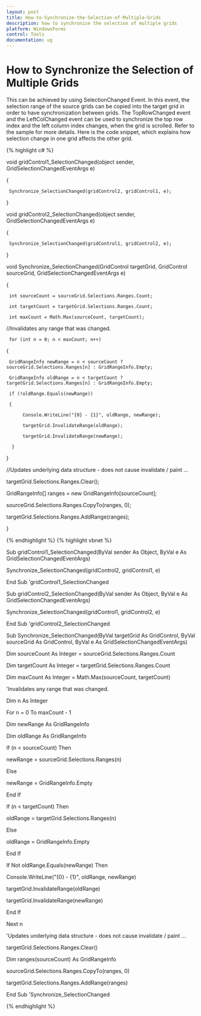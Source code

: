 ```yaml
---
layout: post
title: How-to-Synchronize-the-Selection-of-Multiple-Grids
description: how to synchronize the selection of multiple grids
platform: WindowsForms
control: Tools
documentation: ug
---
```


# How to Synchronize the Selection of Multiple Grids

This can be achieved by using SelectionChanged Event. In this event, the selection range of the source grids can be copied into the target grid in order to have synchronization between grids. The TopRowChanged event and the LeftColChanged event can be used to synchronize the top row index and the left column index changes, when the grid is scrolled. Refer to the sample for more details. Here is the code snippet, which explains how selection change in one grid affects the other grid.

{% highlight c# %}



void gridControl1_SelectionChanged(object sender, GridSelectionChangedEventArgs e)

{

     Synchronize_SelectionChanged(gridControl2, gridControl1, e);

}

void gridControl2_SelectionChanged(object sender, GridSelectionChangedEventArgs e)

{

     Synchronize_SelectionChanged(gridControl1, gridControl2, e);

}

void Synchronize_SelectionChanged(GridControl targetGrid, GridControl sourceGrid, GridSelectionChangedEventArgs e)

{

     int sourceCount = sourceGrid.Selections.Ranges.Count;

     int targetCount = targetGrid.Selections.Ranges.Count;

     int maxCount = Math.Max(sourceCount, targetCount);



//Invalidates any range that was changed.

     for (int n = 0; n < maxCount; n++)

{

     GridRangeInfo newRange = n < sourceCount ? sourceGrid.Selections.Ranges[n] : GridRangeInfo.Empty;

     GridRangeInfo oldRange = n < targetCount ? targetGrid.Selections.Ranges[n] : GridRangeInfo.Empty;

     if (!oldRange.Equals(newRange))

     {

          Console.WriteLine("{0} - {1}", oldRange, newRange);

          targetGrid.InvalidateRange(oldRange);

          targetGrid.InvalidateRange(newRange);

      }

}

//Updates underlying data structure - does not cause invalidate / paint ...

targetGrid.Selections.Ranges.Clear();

GridRangeInfo[] ranges = new GridRangeInfo[sourceCount];

sourceGrid.Selections.Ranges.CopyTo(ranges, 0);

targetGrid.Selections.Ranges.AddRange(ranges);

}


{% endhighlight  %}
{% highlight vbnet %}



Sub gridControl1_SelectionChanged(ByVal sender As Object, ByVal e As GridSelectionChangedEventArgs)

Synchronize_SelectionChanged(gridControl2, gridControl1, e)

End Sub 'gridControl1_SelectionChanged



Sub gridControl2_SelectionChanged(ByVal sender As Object, ByVal e As GridSelectionChangedEventArgs)

Synchronize_SelectionChanged(gridControl1, gridControl2, e)

End Sub 'gridControl2_SelectionChanged



Sub Synchronize_SelectionChanged(ByVal targetGrid As GridControl, ByVal sourceGrid As GridControl, ByVal e As GridSelectionChangedEventArgs)



Dim sourceCount As Integer = sourceGrid.Selections.Ranges.Count

Dim targetCount As Integer = targetGrid.Selections.Ranges.Count

Dim maxCount As Integer = Math.Max(sourceCount, targetCount)

'Invalidates any range that was changed.

Dim n As Integer

For n = 0 To maxCount - 1

Dim newRange As GridRangeInfo

Dim oldRange As GridRangeInfo

If (n < sourceCount) Then

newRange = sourceGrid.Selections.Ranges(n)

Else

newRange = GridRangeInfo.Empty

End If

If (n < targetCount) Then

oldRange = targetGrid.Selections.Ranges(n)

Else

oldRange = GridRangeInfo.Empty

End If

If Not oldRange.Equals(newRange) Then

Console.WriteLine("{0} - {1}", oldRange, newRange)

targetGrid.InvalidateRange(oldRange)

targetGrid.InvalidateRange(newRange)

End If

Next n

'Updates underlying data structure - does not cause invalidate / paint ...

targetGrid.Selections.Ranges.Clear()

Dim ranges(sourceCount) As GridRangeInfo

sourceGrid.Selections.Ranges.CopyTo(ranges, 0)

targetGrid.Selections.Ranges.AddRange(ranges)

End Sub 'Synchronize_SelectionChanged

{% endhighlight  %}

